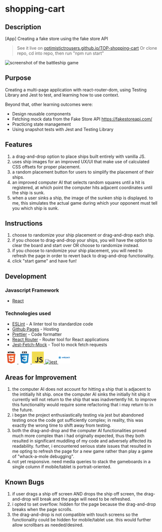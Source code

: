 # shopping-cart

## Description

[App] Creating a fake store using the fake store API 

> See it live on [optimistictrousers.github.io/TOP-shopping-cart](https://optimistictrousers.github.io/TOP-shopping-cart/)
> Or clone repo, cd into repo, then run "npm run start"

![screenshot of the battleship game](PLACE_URL_HERE)

## Purpose

Creating a multi-page application with react-router-dom, using Testing Library and Jest to test, and learning how to use context.

Beyond that, other learning outcomes were:

- Design reusable components
- Fetching mock data from the Fake Store API https://fakestoreapi.com/
- Practicing state management
- Using snapshot tests with Jest and Testing Library

## Features

1. a drag-and-drop option to place ships built entirely with vanilla JS.
2. uses ship images for an improved UX/UI that make use of calculated CSS offsets for proper placement.
3. a random placement button for users to simplify the placement of their ships.
4. an improved computer AI that selects random squares until a hit is registered, at which point the computer hits adjacent coordinates until the ship is sunk.
5. when a user sinks a ship, the image of the sunken ship is displayed. to me, this simulates the actual game during which your opponent must tell you which ship is sunk.

## Instructions

1. choose to randomize your ship placement or drag-and-drop each ship.
2. if you choose to drag-and-drop your ships, you will have the option to clear the board and start over OR choose to randomize instead.
3. if you choose to randomize your ship placement, you will need to refresh the page in order to revert back to drag-and-drop functionality.
4. click "start game" and have fun!

## Development

### Javascript Framework

- [React](https://github.com/facebook/create-react-app)

### Technologies used

<!-- - [Firebase](https://firebase.google.com/) - Cloud services (database, authentication) -->
- [ESLint](https://eslint.org/) - A linter tool to standardize code
- [Github Pages](https://pages.github.com/) - Hosting
- [Prettier](https://prettier.io/) - Code formatter
- [React Router](https://reactrouter.com/web/guides/quick-start) - Router tool for React applications
- [Jest-Fetch-Mock](https://github.com/jefflau/jest-fetch-mock) - Tool to mock fetch requests
<p align="left"> 
<a href="https://www.w3.org/html/" target="_blank"> <img src="https://raw.githubusercontent.com/devicons/devicon/master/icons/html5/html5-original-wordmark.svg" alt="html5" width="40" height="40"/> </a> 
<a href="https://www.w3schools.com/css/" target="_blank"> <img src="https://raw.githubusercontent.com/devicons/devicon/master/icons/css3/css3-original-wordmark.svg" alt="css3" width="40" height="40"/> </a>
<a href="https://developer.mozilla.org/en-US/docs/Web/JavaScript" target="_blank"> <img src="https://raw.githubusercontent.com/devicons/devicon/master/icons/javascript/javascript-original.svg" alt="javascript" width="40" height="40"/> </a>
<a href="https://jestjs.io" target="_blank"> <img src="https://www.vectorlogo.zone/logos/jestjsio/jestjsio-icon.svg" alt="jest" width="40" height="40"/> </a>
<a href="https://webpack.js.org" target="_blank"> <img src="https://raw.githubusercontent.com/devicons/devicon/d00d0969292a6569d45b06d3f350f463a0107b0d/icons/webpack/webpack-original-wordmark.svg" alt="webpack" width="40" height="40"/> </a> 
</p>

## Areas for Improvement

1. the computer AI does not account for hitting a ship that is adjacent to the intitially hit ship. once the computer AI sinks the initially hit ship it currently will not return to the ship that was inadvertently hit. to improve this functionality would require some refactoring that i may return to in the future.
2. i began the project enthusiastically testing via jest but abandoned testing once the code got sufficiently complex; in reality, this was exactly the wrong time to shift away from testing.
3. both the drag-and-drop and the computer AI functionalities proved much more complex than i had originally expected, thus they both resulted in significant muddling of my code and adversely affected its readability. further, i encountered serious state issues that resulted in me opting to refresh the page for a new game rather than play a game of "whack-a-mole debugging".
4. not yet responsive. need media queries to stack the gameboards in a single column if mobile/tablet is portrait-oriented.

## Known Bugs

1. if user drags a ship off screen AND drops the ship off screen, the drag-and-drop will break and the page will need to be refreshed.
2. i opted to set overflow: hidden for the page because the drag-and-drop breaks when the page scrolls.
3. the drag-and-drop is not compatible with touch screens so the functionality could be hidden for mobile/tablet use. this would further allow scrollbars as needed/desired.
